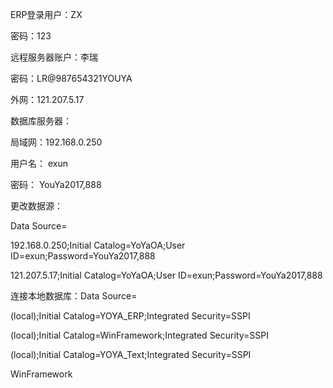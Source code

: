 ERP登录用户：ZX

密码：123

远程服务器账户：李瑞

密码：LR@987654321YOUYA



外网：121.207.5.17

数据库服务器：

局域网：192.168.0.250

用户名： exun

密码： YouYa2017,888



更改数据源：

Data Source=

192.168.0.250;Initial Catalog=YoYaOA;User ID=exun;Password=YouYa2017,888

121.207.5.17;Initial Catalog=YoYaOA;User ID=exun;Password=YouYa2017,888

连接本地数据库：Data Source=

(local);Initial Catalog=YOYA_ERP;Integrated Security=SSPI

(local);Initial Catalog=WinFramework;Integrated Security=SSPI

(local);Initial Catalog=YOYA_Text;Integrated Security=SSPI



WinFramework